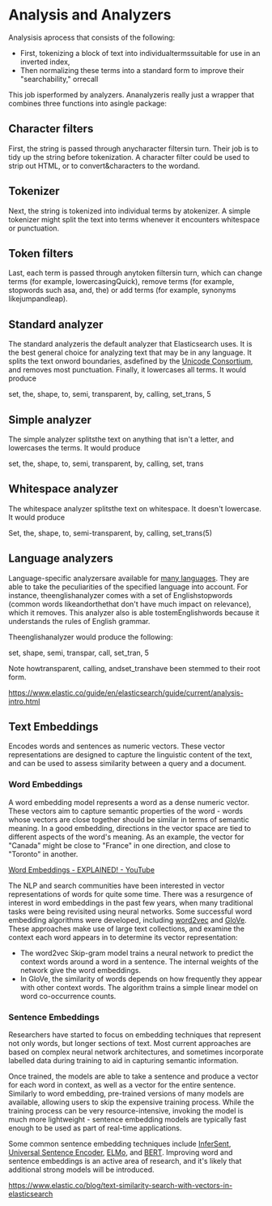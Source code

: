 # Analysis and Analyzers

Analysisis aprocess that consists of the following:

- First, tokenizing a block of text into individualtermssuitable for use in an inverted index,
- Then normalizing these terms into a standard form to improve their "searchability," orrecall

This job isperformed by analyzers. Ananalyzeris really just a wrapper that combines three functions into asingle package:

## Character filters

First, the string is passed through anycharacter filtersin turn. Their job is to tidy up the string before tokenization. A character filter could be used to strip out HTML, or to convert&characters to the wordand.

## Tokenizer

Next, the string is tokenized into individual terms by atokenizer. A simple tokenizer might split the text into terms whenever it encounters whitespace or punctuation.

## Token filters

Last, each term is passed through anytoken filtersin turn, which can change terms (for example, lowercasingQuick), remove terms (for example, stopwords such asa, and, the) or add terms (for example, synonyms likejumpandleap).

## Standard analyzer

The standard analyzeris the default analyzer that Elasticsearch uses. It is the best general choice for analyzing text that may be in any language. It splits the text onword boundaries, asdefined by the [Unicode Consortium](http://www.unicode.org/reports/tr29/), and removes most punctuation. Finally, it lowercases all terms. It would produce

set, the, shape, to, semi, transparent, by, calling, set_trans, 5

## Simple analyzer

The simple analyzer splitsthe text on anything that isn't a letter, and lowercases the terms. It would produce

set, the, shape, to, semi, transparent, by, calling, set, trans

## Whitespace analyzer

The whitespace analyzer splitsthe text on whitespace. It doesn't lowercase. It would produce

Set, the, shape, to, semi-transparent, by, calling, set_trans(5)

## Language analyzers

Language-specific analyzersare available for [many languages](https://www.elastic.co/guide/en/elasticsearch/reference/2.4/analysis-lang-analyzer.html). They are able to take the peculiarities of the specified language into account. For instance, theenglishanalyzer comes with a set of Englishstopwords (common words likeandorthethat don't have much impact on relevance), which it removes. This analyzer also is able tostemEnglishwords because it understands the rules of English grammar.

Theenglishanalyzer would produce the following:

set, shape, semi, transpar, call, set_tran, 5

Note howtransparent, calling, andset_transhave been stemmed to their root form.

https://www.elastic.co/guide/en/elasticsearch/guide/current/analysis-intro.html

## Text Embeddings

Encodes words and sentences as numeric vectors. These vector representations are designed to capture the linguistic content of the text, and can be used to assess similarity between a query and a document.

### Word Embeddings

A word embedding model represents a word as a dense numeric vector. These vectors aim to capture semantic properties of the word - words whose vectors are close together should be similar in terms of semantic meaning. In a good embedding, directions in the vector space are tied to different aspects of the word's meaning. As an example, the vector for "Canada" might be close to "France" in one direction, and close to "Toronto" in another.

[Word Embeddings - EXPLAINED! - YouTube](https://www.youtube.com/watch?v=GmXkCCa4eVA)

The NLP and search communities have been interested in vector representations of words for quite some time. There was a resurgence of interest in word embeddings in the past few years, when many traditional tasks were being revisited using neural networks. Some successful word embedding algorithms were developed, including [word2vec](https://papers.nips.cc/paper/5021-distributed-representations-of-words-and-phrases-and-their-compositionality.pdf) and [GloVe](https://nlp.stanford.edu/pubs/glove.pdf). These approaches make use of large text collections, and examine the context each word appears in to determine its vector representation:

- The word2vec Skip-gram model trains a neural network to predict the context words around a word in a sentence. The internal weights of the network give the word embeddings.
- In GloVe, the similarity of words depends on how frequently they appear with other context words. The algorithm trains a simple linear model on word co-occurrence counts.

### Sentence Embeddings

Researchers have started to focus on embedding techniques that represent not only words, but longer sections of text. Most current approaches are based on complex neural network architectures, and sometimes incorporate labelled data during training to aid in capturing semantic information.

Once trained, the models are able to take a sentence and produce a vector for each word in context, as well as a vector for the entire sentence. Similarly to word embedding, pre-trained versions of many models are available, allowing users to skip the expensive training process. While the training process can be very resource-intensive, invoking the model is much more lightweight - sentence embedding models are typically fast enough to be used as part of real-time applications.

Some common sentence embedding techniques include [InferSent](https://arxiv.org/abs/1705.02364), [Universal Sentence Encoder](https://arxiv.org/abs/1803.11175), [ELMo](https://arxiv.org/abs/1802.05365), and [BERT](https://arxiv.org/abs/1810.04805). Improving word and sentence embeddings is an active area of research, and it's likely that additional strong models will be introduced.

https://www.elastic.co/blog/text-similarity-search-with-vectors-in-elasticsearch
